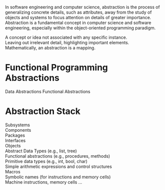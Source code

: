 In software engineering and computer science, abstraction is the process of generalizing concrete details, such as attributes, away from the study of objects and systems to focus attention on details of greater importance. Abstraction is a fundamental concept in computer science and software engineering, especially within the object-oriented programming paradigm.

A concept or idea not associated with any specific instance.  
Leaving out irrelevant detail, highlighting important elements.
Mathematically, an abstraction is a mapping.

# Functional Programming Abstractions
Data Abstractions
Functional Abstractions

# Abstraction Stack
Subsystems  
Components  
Packages  
Interfaces  
Objects  
Abstract Data Types (e.g., list, tree)  
Functional abstractions (e.g., procedures, methods)  
Primitive data types (e.g., int, bool, char)  
Simple arithmetic expressions and control structures  
Macros  
Symbolic names (for instructions and memory cells)  
Machine instructions, memory cells ...
